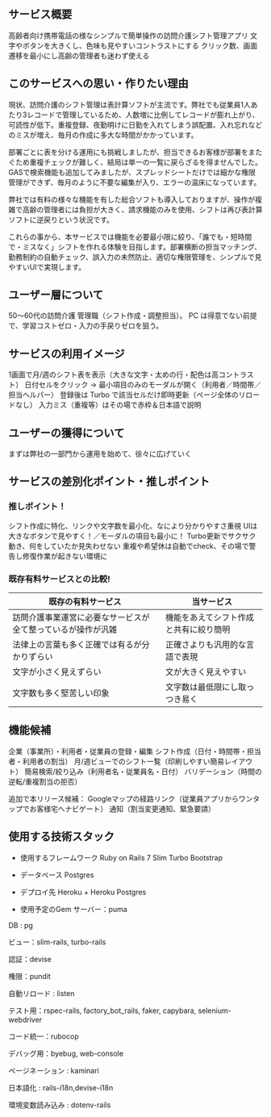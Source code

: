 ## サービス概要
高齢者向け携帯電話の様なシンプルで簡単操作の訪問介護シフト管理アプリ
文字やボタンを大きくし、色味も見やすいコントラストにする
クリック数、画面遷移を最小にし高齢の管理者も迷わず使える

## このサービスへの思い・作りたい理由
現状、訪問介護のシフト管理は表計算ソフトが主流です。弊社でも従業員1人あたり3レコードで管理しているため、人数増に比例してレコードが膨れ上がり、可読性が低下。重複登録、夜勤明けに日勤を入れてしまう誤配置、入れ忘れなどのミスが増え、毎月の作成に多大な時間がかかっています。

部署ごとに表を分ける運用にも挑戦しましたが、担当できるお客様が部署をまたぐため重複チェックが難しく、結局は単一の一覧に戻らざるを得ませんでした。GASで検索機能も追加してみましたが、スプレッドシートだけでは細かな権限管理ができず、毎月のように不要な編集が入り、エラーの温床になっています。

弊社では有料の様々な機能を有した総合ソフトも導入しておりますが、操作が複雑で高齢の管理者には負担が大きく、請求機能のみを使用、シフトは再び表計算ソフトに逆戻りという状況です。

これらの事から、本サービスでは機能を必要最小限に絞り、「誰でも・短時間で・ミスなく」シフトを作れる体験を目指します。部署横断の担当マッチング、勤務制約の自動チェック、誤入力の未然防止、適切な権限管理を、シンプルで見やすいUIで実現します。

## ユーザー層について
50〜60代の訪問介護 管理職（シフト作成・調整担当）。
PC は得意でない前提で、学習コストゼロ・入力の手戻りゼロを狙う。

## サービスの利用イメージ
1画面で月/週のシフト表を表示（大きな文字・太めの行・配色は高コントラスト）
日付セルをクリック → 最小項目のみのモーダルが開く（利用者／時間帯／担当ヘルパー）
登録後は Turbo で該当セルだけ即時更新（ページ全体のリロードなし）
入力ミス（重複等）はその場で赤枠＆日本語で説明

## ユーザーの獲得について
まずは弊社の一部門から運用を始めて、徐々に広げていく

## サービスの差別化ポイント・推しポイント
### 推しポイント！
シフト作成に特化、リンクや文字数を最小化、なにより分かりやすさ重視
UIは大きなボタンで見やすく！／モーダルの項目も最小に！
Turbo更新でサクサク動き、何をしていたか見失わせない
重複や希望休は自動でcheck、その場で警告し修復作業が起きない環境に

### 既存有料サービスとの比較!
| 既存の有料サービス | 当サービス |
|---------|---------|
| 訪問介護事業運営に必要なサービスが全て整っているが操作が汎雑 | 機能をあえてシフト作成と共有に絞り簡明|
| 法律上の言葉も多く正確では有るが分かりずらい | 正確さよりも汎用的な言語で表現 |
|文字が小さく見えずらい|文が大きく見えやすい|
|文字数も多く堅苦しい印象|文字数は最低限にし取っつき易く|

## 機能候補
企業（事業所）・利用者・従業員の登録・編集
シフト作成（日付・時間帯・担当者・利用者の割当）
月/週ビューでのシフト一覧（印刷しやすい簡易レイアウト）
簡易検索/絞り込み（利用者名・従業員名・日付）
バリデーション（時間の逆転/重複割当の拒否）

追加で本リリース候補：
Googleマップの経路リンク（従業員アプリからワンタップでお客様宅へナビゲート）
通知（割当変更通知、緊急要請）

## 使用する技術スタック
- 使用するフレームワーク
Ruby on Rails 7
Slim
Turbo
Bootstrap

- データベース
Postgres

- デプロイ先
Heroku + Heroku Postgres

- 使用予定のGem
サーバー：puma

DB : pg

ビュー：slim-rails, turbo-rails

認証：devise

権限：pundit

自動リロード : listen

テスト用：rspec-rails, factory_bot_rails, faker, capybara, selenium-webdriver

コード統一：rubocop

デバッグ用：byebug, web-console

ページネーション : kaminari

日本語化 : rails-i18n,devise-i18n

環境変数読み込み : dotenv-rails